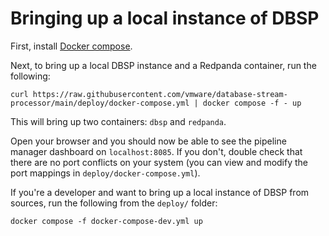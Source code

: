 Bringing up a local instance of DBSP
===================================


First, install [Docker compose](https://docs.docker.com/compose/install/).

Next, to bring up a local DBSP instance and a Redpanda container, run the following:

```
curl https://raw.githubusercontent.com/vmware/database-stream-processor/main/deploy/docker-compose.yml | docker compose -f - up
```

This will bring up two containers: `dbsp` and `redpanda`.

Open your browser and you should now be able to see the pipeline manager dashboard on `localhost:8085`.
If you don't, double check that there are no port conflicts on your system (you can view and modify
the port mappings in `deploy/docker-compose.yml`).

If you're a developer and want to bring up a local instance of DBSP from sources, run the following from the
`deploy/` folder:

```
docker compose -f docker-compose-dev.yml up
```